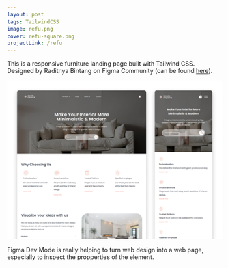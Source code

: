 ```yaml
---
layout: post
tags: TailwindCSS
image: refu.png
cover: refu-square.png
projectLink: /refu
---
```


This is a responsive furniture landing page built with Tailwind CSS. Designed by Raditnya Bintang on Figma Community (can be found [here](https://www.figma.com/community/file/1054724734485453594/shady-rhymes-interior-design-landing-page)).

![screenshot](/assets/img/work/refu.png)

Figma Dev Mode is really helping to turn web design into a web page, especially to inspect the propperties of the element.
